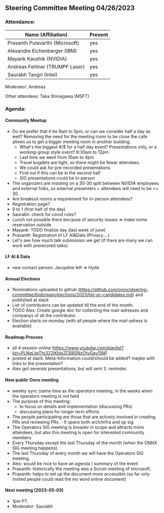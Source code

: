 ## Steering Committee Meeting 04/26/2023

### Attendance:

| Name (Affiliation)              | Present  |
| ------------------------------- | -------- |
| Prasanth Pulavarthi (Microsoft) | yes |
| Alexandre Eichenberger (IBM)    | yes |
| Mayank Kaushik (NVIDIA)         | yes |
| Andreas Fehlner (TRUMPF Laser)  | yes |
| Saurabh Tangri (Intel)          | yes |

Moderator: Andreas

Other attendees: Taka Shinagawa (MSFT)

### Agenda:

  #### Community Meetup
  - Do we prefer that it be 9am to 5pm, or can we consider half a day as well? Removing the need for the meeting room to be close the cafe allows us to get a bigger meeting room in another building.
    - What's the biggest #/$ for a half day event? Presentations only, or a working-group style event? 8:30am to 12pm
    - Last time we went from 10am to 4pm
    - Travel bugdets are tight, so there might be fewer attendees.
    - We could ask for pre-recorded presentations
    - Find out if this can be in the second half
    - SIG presentations could be in-person
  - The organizers are insisting on a 30-30 split between NVIDIA employees and external folks, so external presenters + attendees will need to be <= 30.
  - Are breakout rooms a requirement for in-person attendees?
  - Registration page?
  - 9 to 1 (first half of the day)
  - Saurabh: check for covid rules? 
  - Lunch not possible there because of security issues => make some reservation outside
  - Mayank: TODO finalize day (last week of june)
  - Prasanth: Registration of LF AI&Data (Privacy....)
  - Let's see how much talk submission we get (if there are many we can work with prerecored talks)

  #### LF AI & Data
  - new contact person: Jacquline left => Hyde
  
  #### Annual Elections
  - Nominations uploaded to github (https://github.com/onnx/steering-committee/blob/main/elections/2023/list-sc-candidates.md) and published at slack
  - List of contributors can be updated till the end of the month.
  - TODO Alex: Create google doc for collecting the mail-adresses and companys of all the contributor.
  - Election starts on monday (with all people where the mail-adress is available)

  #### Roadmap Process
  - all 4 session online (https://www.youtube.com/playlist?list=PLNqLlwTfo322iKIdxZCB8SNzOtvGay15M) 
  - posted at slack. Meta-Information could/should be added? maybe with links to the presentation?
  - Alex got severals presentations, but will sent 3. reminder. 
  
  #### New public Onnx meeting
  - weekly sync (same time as the operators meeting, in the weeks when the operators meeting is not held
  - The purpose of this meeting: 
    -  to focus on details and implementation (discussing PRs) 
    -  discussing plans for longer term efforts. 
  -  The people participating are those that are actively involved in creating PRs and reviewing PRs. 
    -  It spans both arch/infra and op sig. 
  - The Operators SIG meeting is broader in scope and attracts more attendees, but also this meeting is open for interested community members 
  - Every Thursday except the last Thursday of the month (when the ONNX SIG meeting happens). 
  - The last Thursday of every month we will have the Operators SIG meeting.
  - Alex: would be nice to have an agenda / summary of the event
  - Prasanth: historically the meeting was a Scrum meeting of microsoft.
  - Prasanth: helps to set up the document more accessible (so far only invited people could read the ms word online document)
  
  #### Next meeting (2023-05-03)
  - 1pm PT.
  - Moderator: Saurabh
  

